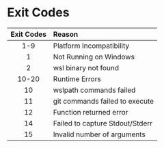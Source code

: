# Exit Codes

| Exit Codes | Reason |
|:----------:|:-------|
| 1-9| Platform Incompatibility |
|  1 | Not Running on Windows |
|  2 | wsl binary not found |
| 10-20| Runtime Errors |
| 10 | wslpath commands failed |
| 11 | git commands failed to execute |
| 12 | Function returned error |
| 14 | Failed to capture Stdout/Stderr |
| 15 | Invalid number of arguments |
